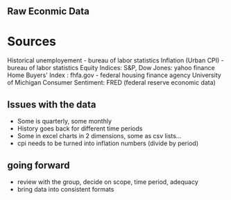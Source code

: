 ## Raw Econmic Data
# Sources
Historical unemployement - bureau of labor statistics
Inflation (Urban CPI) - bureau of labor statistics
Equity Indices: S&P, Dow Jones: yahoo finance 
Home Buyers' Index : fhfa.gov - federal housing finance agency
University of Michigan Consumer Sentiment: FRED (federal reserve economic data)

## Issues with the data
- Some is quarterly, some monthly
- History goes back for different time periods
- Some in excel charts in 2 dimensions, some as csv lists...
- cpi needs to be turned into inflation numbers (divide by period)

## going forward
- review with the group, decide on scope, time period, adequacy
- bring data into consistent formats